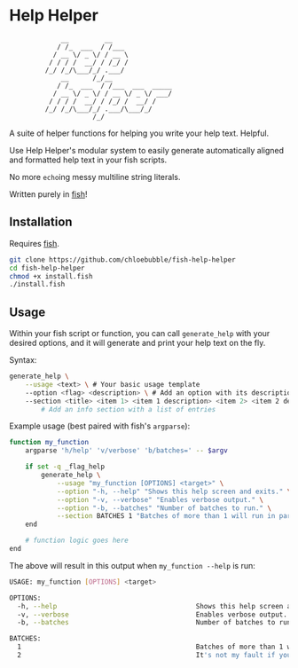 # Help Helper

```
             __         __               
            / /_  ___  / /___            
           / __ \/ _ \/ / __ \           
          / / / /  __/ / /_/ /           
         /_/ /_/\___/_/ .___/            
             __      /_/__               
            / /_  ___  / /___  ___  _____
           / __ \/ _ \/ / __ \/ _ \/ ___/
          / / / /  __/ / /_/ /  __/ /    
         /_/ /_/\___/_/ .___/\___/_/     
                     /_/                      
```

A suite of helper functions for helping you write your help text. Helpful.

Use Help Helper's modular system to easily generate automatically aligned and formatted help text in your fish scripts.

No more `echo`ing messy multiline string literals.

Written purely in [fish](https://github.com/fish-shell/fish-shell)!

## Installation
Requires [fish](https://github.com/fish-shell/fish-shell).
```sh
git clone https://github.com/chloebubble/fish-help-helper
cd fish-help-helper
chmod +x install.fish
./install.fish
```

## Usage
Within your fish script or function, you can call `generate_help` with your desired options, and it will generate and print your help text on the fly.

Syntax:
```sh
generate_help \
	--usage <text> \ # Your basic usage template
	--option <flag> <description> \ # Add an option with its description
	--section <title> <item 1> <item 1 description> <item 2> <item 2 description> ...
		# Add an info section with a list of entries
```

Example usage (best paired with fish's `argparse`):
```sh
function my_function
	argparse 'h/help' 'v/verbose' 'b/batches=' -- $argv

	if set -q _flag_help
		generate_help \
			--usage "my_function [OPTIONS] <target>" \
			--option "-h, --help" "Shows this help screen and exits." \
			--option "-v, --verbose" "Enables verbose output." \
			--option "-b, --batches" "Number of batches to run." \
			--section BATCHES 1 "Batches of more than 1 will run in parallel." 2 "It's not my fault if you run out of memory."
	end

	# function logic goes here
end
```
The above will result in this output when `my_function --help` is run:
```sh
USAGE: my_function [OPTIONS] <target>

OPTIONS:
  -h, --help                                   Shows this help screen and exits.
  -v, --verbose                                Enables verbose output.
  -b, --batches                                Number of batches to run.

BATCHES:
  1                                            Batches of more than 1 will run in parallel.
  2                                            It's not my fault if you run out of memory.
```

			
